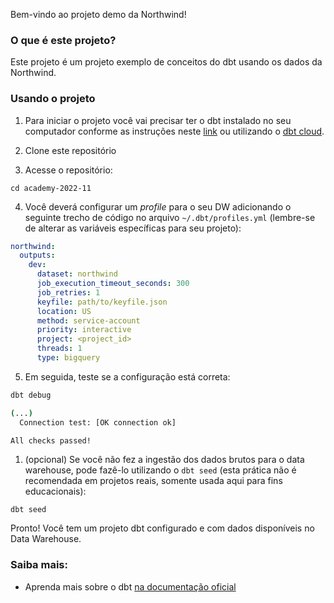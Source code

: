 Bem-vindo ao projeto demo da Northwind!

### O que é este projeto?

Este projeto é um projeto exemplo de conceitos do dbt usando os dados da Northwind.

### Usando o projeto

1. Para iniciar o projeto você vai precisar ter o dbt instalado no seu computador conforme as instruções neste [link](https://docs.getdbt.com/docs/installation) ou utilizando o [dbt cloud](https://cloud.getdbt.com/).

2. Clone este repositório
   
3. Acesse o repositório:

```
cd academy-2022-11
```

4. Você deverá configurar um *profile* para o seu DW adicionando o seguinte trecho de código no arquivo `~/.dbt/profiles.yml` (lembre-se de alterar as variáveis específicas para seu projeto):

```yaml
northwind:
  outputs:
    dev:
      dataset: northwind
      job_execution_timeout_seconds: 300
      job_retries: 1
      keyfile: path/to/keyfile.json
      location: US
      method: service-account
      priority: interactive
      project: <project_id>
      threads: 1
      type: bigquery
```

5. Em seguida, teste se a configuração está correta:

```bash
dbt debug

(...)
  Connection test: [OK connection ok]

All checks passed!
```

1. (opcional) Se você não fez a ingestão dos dados brutos para o data warehouse, pode fazê-lo utilizando o `dbt seed` (esta prática não é recomendada em projetos reais, somente usada aqui para fins educacionais):

```
dbt seed
```

Pronto! Você tem um projeto dbt configurado e com dados disponíveis no Data Warehouse.

### Saiba mais:
- Aprenda mais sobre o dbt [na documentação oficial](https://docs.getdbt.com/docs/introduction)
